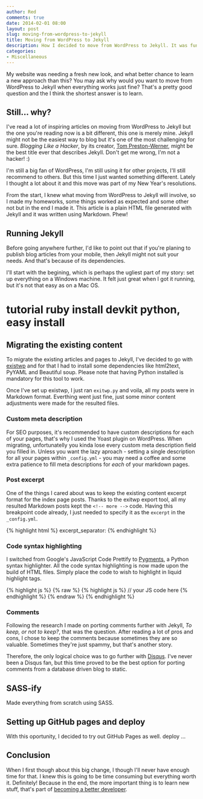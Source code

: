 ```yaml
---
author: Red
comments: true
date: 2014-02-01 08:00
layout: post
slug: moving-from-wordpress-to-jekyll
title: Moving from WordPress to Jekyll
description: How I decided to move from WordPress to Jekyll. It was fun to build, a lot to learn and very challenging.
categories:
- Miscellaneous
---
```


My website was needing a fresh new look, and what better chance to learn a new approach than this? You may ask why would you want to move from WordPress to Jekyll when everything works just fine? That's a pretty good question and the I think the shortest answer is to learn.

<!-- more -->

## Still... why?

I've read a lot of inspiring articles on moving from WordPress to Jekyll but the one you're reading now is a bit different, this one is merely mine. Jekyll might not be the easiest way to blog but it's one of the most challenging for sure. *Blogging Like a Hacker*, by its creator, [Tom Preston-Werner](http://tom.preston-werner.com/2008/11/17/blogging-like-a-hacker.html), might be the best title ever that describes Jekyll. Don't get me wrong, I'm not a hacker! :)

I'm still a big fan of WordPress, I'm still using it for other projects, I'll still recommend to others. But this time I just wanted something different. Lately I thought a lot about it and this move was part of my New Year's resolutions.

From the start, I knew what moving from WordPress to Jekyll will involve, so I made my homeworks, some things worked as expected and some other not but in the end I made it. This article is a plain HTML file generated with Jekyll and it was written using Markdown. Phew!

## Running Jekyll

Before going anywhere further, I'd like to point out that if you're planing to publish blog articles from your mobile, then Jekyll might not suit your needs. And that's because of its dependencies.

I'll start with the begining, which is perhaps the ugliest part of my story: set up everything on a Windows machine. It felt just great when I got it running, but it's not that easy as on a Mac OS.

tutorial
ruby install
devkit
python, easy install
=====


## Migrating the existing content 
To migrate the existing articles and pages to Jekyll, I've decided to go with [existwp](https://github.com/thomasf/exitwp) and for that I had to install some dependencies like html2text, PyYAML and Beautiful soup. Please note that having Python installed is mandatory for this tool to work.

Once I've set up existwp, I just ran `exitwp.py` and voila, all my posts were in Markdown format. Everthing went just fine, just some minor content adjustments were made for the resulted files.

### Custom meta description
For SEO purposes, it's recommended to have custom descriptions for each of your pages, that's why I used the Yoast plugin on WordPress. When migrating, unfortunatelly you kinda lose every custom meta description field you filled in. Unless you want the lazy aproach - setting a single description for all your pages within `_config.yml` - you may need a coffee and some extra patience to fill meta descriptions for *each* of your markdown pages.

### Post excerpt
One of the things I cared about was to keep the existing content excerpt format for the index page posts. Thanks to the exitwp export tool, all my resulted Markdown posts kept the `<!-- more -->` code. Having this breakpoint code already, I just needed to specify it as the `excerpt` in the `_config.yml`.

{% highlight html %}
excerpt_separator: <!-- more -->
{% endhighlight %}

### Code syntax highlighting
I switched from Google's JavaScript Code Prettify to [Pygments](http://pygments.org/), a Python syntax highlighter. All the code syntax highlighting is now made upon the build of HTML files. Simply place the code to wish to highlight in liquid highlight tags.

{% highlight js %}
{% raw %}
{% highlight js %}
// your JS code here
{% endhighlight %}
{% endraw %}
{% endhighlight %}


### Comments
Following the research I made on porting comments further with Jekyll, *To keep, or not to keep?*, that was the question. After reading a lot of pros and cons, I chose to keep the comments because sometimes they are so valuable. Sometimes they're just spammy, but that's another story.

Therefore, the only logical choice was to go further with [Disqus](http://disqus.com/). I've never been a Disqus fan, but this time proved to be the best option for porting comments from a database driven blog to static.

## SASS-ify
Made everything from scratch using SASS.

## Setting up GitHub pages and deploy
With this oportunity, I decided to try out GitHub Pages as well. deploy ...

## Conclusion
When I first though about this big change, I though I'll never have enough time for that. I knew this is going to be time consuming but everything worth it. Definitely! Because in the end, the more important thing is to learn new stuff, that's part of [becoming a better developer](http://www.red-team-design.com/becoming-a-better-developer).